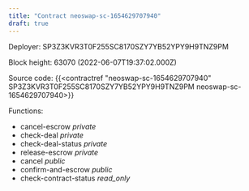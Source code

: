 ```yaml
---
title: "Contract neoswap-sc-1654629707940"
draft: true
---
```

Deployer: SP3Z3KVR3T0F255SC8170SZY7YB52YPY9H9TNZ9PM


 



Block height: 63070 (2022-06-07T19:37:02.000Z)

Source code: {{<contractref "neoswap-sc-1654629707940" SP3Z3KVR3T0F255SC8170SZY7YB52YPY9H9TNZ9PM neoswap-sc-1654629707940>}}

Functions:

* cancel-escrow _private_
* check-deal _private_
* check-deal-status _private_
* release-escrow _private_
* cancel _public_
* confirm-and-escrow _public_
* check-contract-status _read_only_
